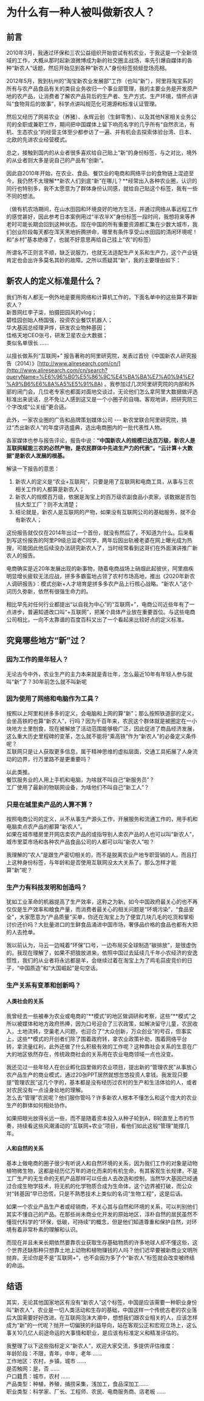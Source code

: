 # 为什么有一种人被叫做新农人？

## 前言

2010年3月，我通过环保和三农公益组织开始尝试有机农业，于我这是一个全新领域的工作，大概从那时起新浪微博成为新的社交圈主战场，率先引爆自媒体的各种“新农人”话题，然后开始见到各种“新农人”身份标签频频登场亮相。  
  
 2012年5月，我到杭州的“淘宝新农业发展部”工作（也叫“新”），阿里将淘宝系的所有与农产品食品有关的类目业务收归一个事业部管理，我的主要业务是开发原产地的农产品，让消费者了解农产品背后的生产者、生产方式、生产环境，情怀点讲叫“食物背后的故事”，科学点讲叫规范化可溯源和标准认证管理。  
  
 然后又经历了网易农业（养猪）、永辉云创（生鲜零售）、以及其他N家相关业务公司的全职或兼职工作，期间把中国媒体上留下响亮名字的几乎所有“自然农法，有机、生态农业”的经营主体至少都参访了一遍、并有机会去探索体验台湾、日本、北欧的先进农业经营模式。  
  
 总之，接触到国内的从业者很多喜欢给自己贴上“新“的身份标签，与之对比，境外的从业者则大多是说自己的产品有”创新“。  
  
 因此自2010年开始，在农业、食品、餐饮业的电商和网络平台的食物链上混迹至今，我仍然不太理解**新农人们到底“新”在哪儿？**经常出入各种农业圈，认识的同行也特别多，我不太愿意为了群体身份认同感，就给自己贴这个标签，我有一些不同的想法。  
  
 （做有机农场期间，在山水田园和环境良好的地方生活，并通过网络从事远程工作的感觉甚好，因此参考日本案例用过“半农半X”身份标签一段时间，我想将来等养老时可能长期会回到这种状态。现在中国的所有重要资源都汇集在少数大城市，我们创业阶段每天都在浑天黑地折腾拼命，哪里有条件享受山水田园的清闲环境呢！和“乡村”基本绝缘了，也就不好意思再给自己挂上“农”的标签）  
  
 所谓名不正则言不顺，缺乏说服力，也就无法适配生产关系和生产力，这个产业链肯定也会出许多莫名其妙的故障。之所以质疑其“新”，我的主要理由如下：

## 新农人的定义标准是什么？

我们所有人都无一例外地是要用网络和计算机工作的，下面名单中的这些算不算新农人？  
新晋网红李子柒，拍摄田园风的vlog；  
碧桂园创始人杨国强，投资农业餐饮机器人；  
华大基因总经理尹烨，研发农业物种基因；  
佳格天地CEO张弓，研发卫星农业大数据；  
类似名单很长 ……  
  
以擅长做系列“互联网+” 报告著称的阿里研究院，发表过首份《中国新农人研究报告（2014）》[http://www.aliresearch.com/cn/](http://www.aliresearch.com/cn/search?queryName=%E6%96%B0%E5%86%9C%E4%BA%BA%E7%A0%94%E7%A9%B6%E6%8A%A5%E5%91%8A) 。我参加过几次阿里研究院的内部和外部的闭门会，几位老专家也都面对面地交谈过，无论他们怎么拿阿里大数据做评选标准出来说话，总不免让人感到这又是一个小圈子的自嗨。客观地讲，把研究院三个字改成“公关组”更合适。  
  
 此外，一家农业圈的广告和品牌策划媒体公司 --- 新农堂联合阿里研究院，搞过“杰出新农人”的年度评选盛典，选出电商圈内的一批代表性人物。  
  
 各家媒体也参与报告评论，报告中说：**“中国新农人的规模已达百万级，新农人是互联网赋能三农的必然产物，是农民群体中先进生产力的代表”。“云计算＋大数据”是新农人发展的根基。**  
  
 解读一下报告的意思：

1. 新农人的定义是“农业+互联网”，只要是用了互联网和电商工具，从事与三农相关工作的人都算是新农人；
2. 新农人的规模百万级，依据是淘宝上的百万级农副食品小卖家，该数据是否包括大型工厂？则不太清楚；
3. 结论就是，新农人是互联网的产物，如果没有互联网公司的基础服务，就不会有新农人；

这份报告就仅仅在2014年出过一个首份，就没有然后了，不知道为什么。后来看到写这份报告的阿里P9级总监老C同学，两年后因出轨被老婆在网上曝光成为热搜，可能因此他后续没办法研究新农人了，当时经常看到这哥们在外面演讲推广新农人的报告。  
  
电商确实是近20年发展出现的新事物，随着电商战场上硝烟此起彼伏，阿里痼疾明显增长疲软无法应战，拼多多霸蛮地占领了农村市场高地，推出《2020年新农人调研报告》：模式创新+人才培育是拼多多农产品上行核心战略。“新农人”这个词历久弥新，依然有很强生命力的。  
  
相比早先对任何行业都提出“以自我为中心”的“互联网+”，电商公司近些年有了一点进步，普遍知道改口叫“+互联网”，把某个具体产业放在重要首位。与这些电商公司相比，一向不太靠谱的百度百科又出了一个看起来比较好点的定义标准。

## **究竟哪些地方“新”过？**



### 因为工作的是年轻人？

无论古今中外，农业生产的主力本来就是青壮年，怎么最近10年有年轻人参与就叫“新”了？30年前怎么就不叫新呢  
  


### 因为使用了网络和电脑作为工具？

按照以上阿里和拼多多的定义，会电脑和上网的算“新”；那么按照铁道部的定义，会坐高铁的也算“新农人”，行吗？因为千百年来，农民这个群体就是被圈定在一小块地方土里刨食，现在被解放了活动范围能够极广泛，因此促进了商品经济发展，这么重大历史里程碑的变革，怎么就不能将“乘高铁”作为“新农人”的必备定义条件呢？  
 互联网只是让人获取更多信息，属于精神思维的虚拟层面，交通工具拓展了人身流动的边界，行万里路不是更重要吗？  
  
 以此类推。  
餐饮服务业的人用上手机和电脑，为啥就不叫自己“新服务员”？  
 工厂使用了最新的物联网设备，为啥他们不叫自己“新工人”？  
  


### 只是在城里卖产品的人算不算？

 按照电商公司的定义，从不从事生产源头工作，开展服务和流通工作的，用手机和电脑卖点农产品的都算“新农人”。  
 如果在城市楼房里开网店卖农产品的或指导别人卖农产品的人也可以叫“新农人”，城市里菜市场和各种农产品食品公司的人都可以叫“新农人”啦？  
  
 我理解的“农人”是跟生产密切相关的，而不是脱离农业产地专职营销的人。而且打上这种身份标签，与年龄和是否使用互联网没太大关系了。那么怎样才能算“新”呢？  


### **生产力有科技发明和创造吗？**

 犹如工业革命的机器提高了生产效率，这称之为新。如今中国政府最关心的也不再仅仅是生产效率和粮食产量，而消费者最关心的相关问题是“环境污染”，“食品安全”，大家愿意为“产品质量”买单，你还在淘宝上为了便宜几块几毛的吃货和掌柜讨价还价吗？大批量进口的生鲜食品涌进中国市场，奢侈品价格的食品也都有大把的人去抢单。  
  
 我以前认为，马云一边喊着“环保”口号，一边布局买全球制造“碳排放”，是很虚伪的。我现在理解了，如果不把狼放进来，依照中国过去延续几千年小农经济的安逸惯性，我们的从业者将永远都是羊，会继续过着在淘宝上为了鸡毛蒜皮竞价的日子，“中国质造”和“大国崛起”是句空话。  
  


###  **生产关系有变革和创新吗？**

#### 人类社会的关系

我曾经去一些被奉为农业或电商的“\*\*模式”的地区做调研和考察，这些“\*\*模式”之所以被媒体和地方政府热捧，因为口号迎合了三农政策，如解决留守儿童，农民收入，土地流转，空巢老人问题，也迎合了“大众创新，万众创业”的号召，但事实上，这些\*\*模式的开创者们除了围着政府转，拿农业政策补助，围着网络平台转，拿流量红利，此外还做了什么积极有效的工作呢？这种靠社会关系的生意在广大的地区依然存在，传统政商社会的关系用在农业电商领域一点也没变。  
  
 我还见过一些年轻人在创业孵化园里做的农业项目，提出新的“管理农民”从事放心农产品生产的商业模式，通过20张PPT居然就想忽悠投资人拿钱。我发现只要提“管理农民”这几个字的，基本都是没有经历过农村的生产和生活体验的人，或者对农民没有一点设身处地的理解。  
 怎么去“管理”农民呢？他们服你管吗？许多新农人根本不懂怎么和这个庞大的农业生产的群体如何相处协作。  
  
 如果把眼光放得长远一些，而不是随着资本投入从种子轮到A，B轮直至上市的节奏，持续看这些风潮涌动的“互联网+农业”项目，看他们如此这般“管理”能撑几年。  


#### 人和自然的关系

基本上做电商的圈子很少有听说人和自然环境的关系，因为我们工作的对象是动物植物微生物，这都是经历亿万年的进化而来的有机生命，有其客观生长规律，不是工厂生产的无生命的无机产品那样可以任由人去改造和控制，当然华大基因已经通过合成生物学技术，将无机的化学物质合成为生命体，这个边界被打破，而公众对“转基因”早已恐慌，只是不熟悉技术上类似的名词“生物工程”，这是后话。  
  
 如果一个农业产品生产者或经销商，不关心其与自然和环境的关系，可以判别他们其实不懂自己的产品。在那些尚未商业化开发的原始地区，淳朴自然的居民虽然不懂现代科学的“环保，低碳，可持续”的概念，但是他们知道尊重和保护自然，对环境有着非常朴素的理解和认识。  
  
 而现在并且未来长期依然要靠农业获取生存基础物质的许多地球人却不懂这些，这个世界还缺那种只想靠土地上动物和植物赚钱的人吗？他们迟早要被新商业文明所抛弃。无论你是不是“互联网+”，也不会因为多了个“新农人”标签就会改变被终结的命运。  


## **结语**

其实，无论其他国家地区有没有“新农人”这个标签，中国是应该需要一种职业身份叫“新农人”，农业是一切人类活动和生存的基础，中国这样一个传统古老的农业落后大国需要好好改进。在互联网泡沫大潮中，想想我们跟农业相关的人，应该怎样成为“新”的一代呢？抛开一切偏狭的利益导向，站在客观公正和宏观立场上，这么事关10几亿人前途命运的大事情和职业，是应该有标准定义和精准评估的。  
  
 我整理了以下这些指标定义“新农人”，欢迎大家交流，多提供评估维度：  
 年龄阶段：不限，青年，中年，老年 ……  
工作地区：农村，乡镇，城市 ……  
是否触网：是，否 ……  
 户口籍贯：城市，农村 ……  
产品类型：种植，养殖，捕捞采集，浅加工，食品深加工……  
 职业类型：科学家、厂长、工程师、农民、电商服务商、店老板 ……  
  



